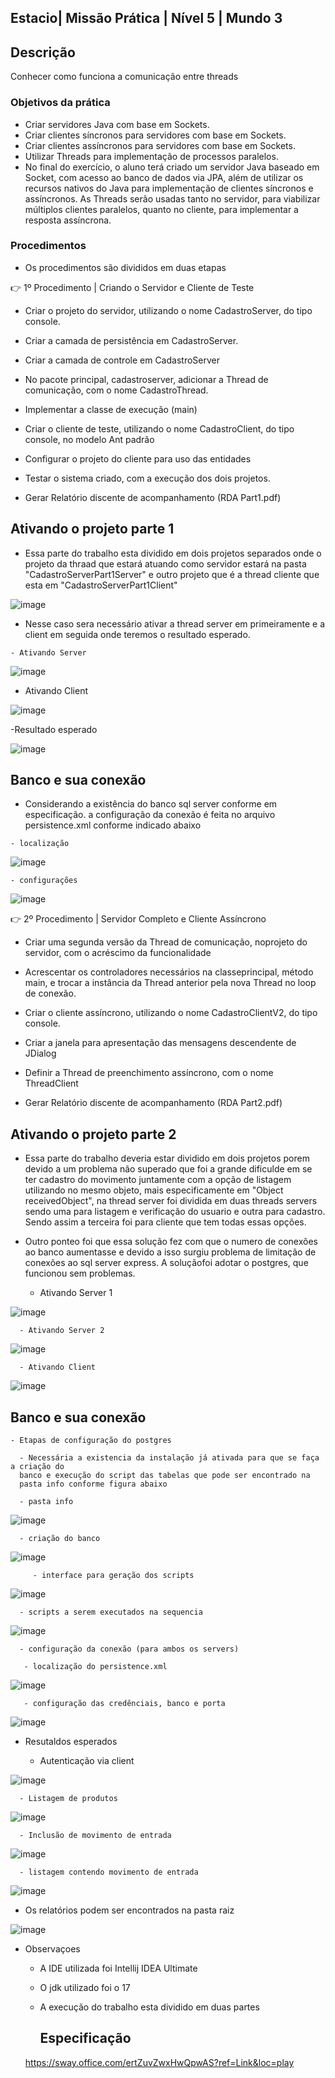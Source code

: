 ## Estacio| Missão Prática | Nível 5 | Mundo 3

## Descrição

  Conhecer como funciona a comunicação entre threads 
      

### Objetivos da prática

- Criar servidores Java com base em Sockets.
- Criar clientes síncronos para servidores com base em Sockets.
- Criar clientes assíncronos para servidores com base em Sockets.
- Utilizar Threads para implementação de processos paralelos.
- No final do exercício, o aluno terá criado um servidor Java baseado em Socket, com
  acesso ao banco de dados via JPA, além de utilizar os recursos nativos do Java para
  implementação de clientes síncronos e assíncronos. As Threads serão usadas tanto
  no servidor, para viabilizar múltiplos clientes paralelos, quanto no cliente, para
  implementar a resposta assíncrona.
   
### Procedimentos

- Os procedimentos são divididos em duas etapas

👉 1º Procedimento | Criando o Servidor e Cliente de Teste

 - Criar o projeto do servidor, utilizando o nome
CadastroServer, do tipo console.

- Criar a camada de persistência em CadastroServer.

- Criar a camada de controle em CadastroServer 

- No pacote principal, cadastroserver, adicionar a Thread de
comunicação, com o nome CadastroThread.

- Implementar a classe de execução (main)

- Criar o cliente de teste, utilizando o nome CadastroClient,
do tipo console, no modelo Ant padrão

- Configurar o projeto do cliente para uso das entidades

- Testar o sistema criado, com a execução dos dois projetos.

- Gerar Relatório discente de acompanhamento (RDA Part1.pdf) 

## Ativando o projeto parte 1

  - Essa parte do trabalho esta dividido em dois projetos separados onde o projeto da thraad que estará atuando como servidor estará na pasta "CadastroServerPart1Server" e outro projeto que é a thread cliente que esta em "CadastroServerPart1Client"

   ![image](Parte1/assets/image2.png)

   - Nesse caso sera necessário ativar a thread server em primeiramente e a client em seguida onde teremos o resultado esperado.

    - Ativando Server

   ![image](Parte1/assets/image3.png)

  - Ativando Client

   ![image](Parte1/assets/image4.png)

  -Resultado esperado
      
  ![image](Parte1/assets/image1.png)

  ## Banco e sua conexão

   - Considerando a existência do banco sql server conforme em especificação. a configuração da conexão é feita no arquivo persistence.xml conforme indicado abaixo
   
    - localização 

   ![image](Parte1/assets/image6.png)

    - configurações 

   ![image](Parte1/assets/image6.png)


 👉 2º Procedimento | Servidor Completo e Cliente Assíncrono 

 - Criar uma segunda versão da Thread de comunicação, noprojeto do servidor, com o acréscimo da funcionalidade
 
 - Acrescentar os controladores necessários na classeprincipal, método main, e trocar a instância da Thread anterior pela nova Thread no loop de conexão.

- Criar o cliente assíncrono, utilizando o nome CadastroClientV2, do tipo console.

- Criar a janela para apresentação das mensagens descendente de JDialog 

-  Definir a Thread de preenchimento assíncrono, com o nome ThreadClient
   
- Gerar Relatório discente de acompanhamento (RDA Part2.pdf) 

## Ativando o projeto parte 2

  - Essa parte do trabalho deveria estar dividido em dois projetos porem devido a um problema não superado que foi a grande dificulde em se ter cadastro do movimento juntamente com a opção de listagem utilizando no mesmo objeto, mais especificamente em "Object receivedObject", na thread server foi dividida em duas threads servers sendo uma para listagem e verificação do usuario e outra para cadastro. Sendo assim a terceira foi para cliente que tem todas essas opções.

  - Outro ponteo foi que essa solução fez com que o numero de conexões ao banco aumentasse e devido a isso surgiu problema de limitação de conexões ao sql server express. A soluçãofoi adotar o postgres, que funcionou sem problemas.

      - Ativando Server 1

   ![image](Parte2/assets/image1.png)  

      - Ativando Server 2

   ![image](Parte2/assets/image2.png)

      - Ativando Client 

   ![image](Parte2/assets/image3.png)

  
  ## Banco e sua conexão

    - Etapas de configuração do postgres
      
      - Necessária a existencia da instalação já ativada para que se faça a criação do 
      banco e execução do script das tabelas que pode ser encontrado na 
      pasta info conforme figura abaixo
     
      - pasta info

   ![image](Parte2/assets/image4.png)


      - criação do banco
      
   ![image](Parte2/assets/create%20db%20prostgress.png)

         - interface para geração dos scripts
      
   ![image](Parte2/assets/execute%20script%20table.png)

      - scripts a serem executados na sequencia
      
   ![image](Parte2/assets/image5.png)


      - configuração da conexão (para ambos os servers)

       - localização do persistence.xml
      
   ![image](Parte2/assets/image6.png)

       - configuração das credênciais, banco e porta
      
   ![image](Parte2/assets/image7.png)


  - Resutaldos esperados  
 
      - Autenticação via client
            
   ![image](Parte2/assets/etapa1%20login.png)
 
      - Listagem de produtos
            
   ![image](Parte2/assets/lista%20produtos.png)
    
      - Inclusão de movimento de entrada
            
   ![image](Parte2/assets/cadastro%20movimento%20E.png)

      - listagem contendo movimento de entrada
            
   ![image](Parte2/assets/resultado%20movimento%20E.png)

- Os relatórios podem ser encontrados na pasta raiz

![image](https://github.com/msbzz/estacio.m3.n5/assets/44148209/3c58710b-e2e9-475c-82f7-85ba5a72c9be)

 
- Observaçoes
   - A IDE utilizada foi Intellij IDEA Ultimate
   - O jdk utilizado foi o 17
   - A execução do trabalho esta dividido em duas partes
        
     
     ## Especificação
    
    https://sway.office.com/ertZuvZwxHwQpwAS?ref=Link&loc=play
   
